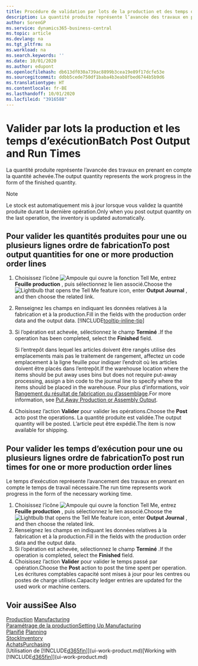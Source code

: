 ```yaml
---
title: Procédure de validation par lots de la production et des temps d’exécution | Microsoft Docs
description: La quantité produite représente l’avancée des travaux en prenant en compte la quantité achevée.
author: SorenGP
ms.service: dynamics365-business-central
ms.topic: article
ms.devlang: na
ms.tgt_pltfrm: na
ms.workload: na
ms.search.keywords: ''
ms.date: 10/01/2020
ms.author: edupont
ms.openlocfilehash: db613df030a739ac8899b3cea19e89f17dcfe53e
ms.sourcegitcommit: ddbb5cede750df1baba4b3eab8fbed6744b5b9d6
ms.translationtype: HT
ms.contentlocale: fr-BE
ms.lasthandoff: 10/01/2020
ms.locfileid: "3916588"
---
```

# <a name="batch-post-output-and-run-times"></a><span data-ttu-id="a66e2-103">Valider par lots la production et les temps d’exécution</span><span class="sxs-lookup"><span data-stu-id="a66e2-103">Batch Post Output and Run Times</span></span>
<span data-ttu-id="a66e2-104">La quantité produite représente l’avancée des travaux en prenant en compte la quantité achevée.</span><span class="sxs-lookup"><span data-stu-id="a66e2-104">The output quantity represents the work progress in the form of the finished quantity.</span></span>  

> [!NOTE]
> <span data-ttu-id="a66e2-105">Le stock est automatiquement mis à jour lorsque vous validez la quantité produite durant la dernière opération.</span><span class="sxs-lookup"><span data-stu-id="a66e2-105">Only when you post output quantity on the last operation, the inventory is updated automatically.</span></span>  

## <a name="to-post-output-quantities-for-one-or-more-production-order-lines"></a><span data-ttu-id="a66e2-106">Pour valider les quantités produites pour une ou plusieurs lignes ordre de fabrication</span><span class="sxs-lookup"><span data-stu-id="a66e2-106">To post output quantities for one or more production order lines</span></span>
1. <span data-ttu-id="a66e2-107">Choisissez l’icône ![Ampoule qui ouvre la fonction Tell Me](media/ui-search/search_small.png "Dites-moi ce que vous voulez faire"), entrez **Feuille production** , puis sélectionnez le lien associé.</span><span class="sxs-lookup"><span data-stu-id="a66e2-107">Choose the ![Lightbulb that opens the Tell Me feature](media/ui-search/search_small.png "Tell me what you want to do") icon, enter **Output Journal** , and then choose the related link.</span></span>  
2. <span data-ttu-id="a66e2-108">Renseignez les champs en indiquant les données relatives à la fabrication et à la production.</span><span class="sxs-lookup"><span data-stu-id="a66e2-108">Fill in the fields with the production order data and the output data.</span></span> [!INCLUDE[tooltip-inline-tip](includes/tooltip-inline-tip_md.md)]
3. <span data-ttu-id="a66e2-109">Si l’opération est achevée, sélectionnez le champ **Terminé** .</span><span class="sxs-lookup"><span data-stu-id="a66e2-109">If the operation has been completed, select the **Finished** field.</span></span>  

    <span data-ttu-id="a66e2-110">Si l’entrepôt dans lequel les articles doivent être rangés utilise des emplacements mais pas le traitement de rangement, affectez un code emplacement à la ligne feuille pour indiquer l’endroit où les articles doivent être placés dans l’entrepôt.</span><span class="sxs-lookup"><span data-stu-id="a66e2-110">If the warehouse location where the items should be put away uses bins but does not require put-away processing,  assign a bin code to the journal line to specify where the items should be placed in the warehouse.</span></span> <span data-ttu-id="a66e2-111">Pour plus d’informations, voir [Rangement du résultat de fabrication ou d’assemblage](warehouse-how-to-put-away-production-output.md).</span><span class="sxs-lookup"><span data-stu-id="a66e2-111">For more information, see [Put Away Production or Assembly Output](warehouse-how-to-put-away-production-output.md).</span></span>  

4. <span data-ttu-id="a66e2-112">Choisissez l’action **Valider** pour valider les opérations.</span><span class="sxs-lookup"><span data-stu-id="a66e2-112">Choose the **Post** acto post the operations.</span></span> <span data-ttu-id="a66e2-113">La quantité produite est validée.</span><span class="sxs-lookup"><span data-stu-id="a66e2-113">The output quantity will be posted.</span></span> <span data-ttu-id="a66e2-114">L’article peut être expédié.</span><span class="sxs-lookup"><span data-stu-id="a66e2-114">The item is now available for shipping.</span></span>  

## <a name="to-post-run-times-for-one-or-more-production-order-lines"></a><span data-ttu-id="a66e2-115">Pour valider les temps d’exécution pour une ou plusieurs lignes ordre de fabrication</span><span class="sxs-lookup"><span data-stu-id="a66e2-115">To post run times for one or more production order lines</span></span>
<span data-ttu-id="a66e2-116">Le temps d’exécution représente l’avancement des travaux en prenant en compte le temps de travail nécessaire.</span><span class="sxs-lookup"><span data-stu-id="a66e2-116">The run time represents work progress in the form of the necessary working time.</span></span>    

1.  <span data-ttu-id="a66e2-117">Choisissez l’icône ![Ampoule qui ouvre la fonction Tell Me](media/ui-search/search_small.png "Dites-moi ce que vous voulez faire"), entrez **Feuille production** , puis sélectionnez le lien associé.</span><span class="sxs-lookup"><span data-stu-id="a66e2-117">Choose the ![Lightbulb that opens the Tell Me feature](media/ui-search/search_small.png "Tell me what you want to do") icon, enter **Output Journal** , and then choose the related link.</span></span>  
2. <span data-ttu-id="a66e2-118">Renseignez les champs en indiquant les données relatives à la fabrication et à la production.</span><span class="sxs-lookup"><span data-stu-id="a66e2-118">Fill in the fields with the production order data and the output data.</span></span>  
3.  <span data-ttu-id="a66e2-119">Si l’opération est achevée, sélectionnez le champ **Terminé** .</span><span class="sxs-lookup"><span data-stu-id="a66e2-119">If the operation is completed, select the **Finished** field.</span></span>  
4. <span data-ttu-id="a66e2-120">Choisissez l’action **Valider** pour valider le temps passé par opération.</span><span class="sxs-lookup"><span data-stu-id="a66e2-120">Choose the **Post** action to post the time spent per operation.</span></span> <span data-ttu-id="a66e2-121">Les écritures comptables capacité sont mises à jour pour les centres ou postes de charge utilisés.</span><span class="sxs-lookup"><span data-stu-id="a66e2-121">Capacity ledger entries are updated for the used work or machine centers.</span></span>

## <a name="see-also"></a><span data-ttu-id="a66e2-122">Voir aussi</span><span class="sxs-lookup"><span data-stu-id="a66e2-122">See Also</span></span>  
<span data-ttu-id="a66e2-123">[Production](production-manage-manufacturing.md)  </span><span class="sxs-lookup"><span data-stu-id="a66e2-123">[Manufacturing](production-manage-manufacturing.md)  </span></span>  
[<span data-ttu-id="a66e2-124">Paramétrage de la production</span><span class="sxs-lookup"><span data-stu-id="a66e2-124">Setting Up Manufacturing</span></span>](production-configure-production-processes.md)  
<span data-ttu-id="a66e2-125">[Planifié](production-planning.md)    </span><span class="sxs-lookup"><span data-stu-id="a66e2-125">[Planning](production-planning.md)    </span></span>  
[<span data-ttu-id="a66e2-126">Stock</span><span class="sxs-lookup"><span data-stu-id="a66e2-126">Inventory</span></span>](inventory-manage-inventory.md)  
[<span data-ttu-id="a66e2-127">Achats</span><span class="sxs-lookup"><span data-stu-id="a66e2-127">Purchasing</span></span>](purchasing-manage-purchasing.md)  
<span data-ttu-id="a66e2-128">[Utilisation de [!INCLUDE[d365fin](includes/d365fin_md.md)]](ui-work-product.md)</span><span class="sxs-lookup"><span data-stu-id="a66e2-128">[Working with [!INCLUDE[d365fin](includes/d365fin_md.md)]](ui-work-product.md)</span></span>
